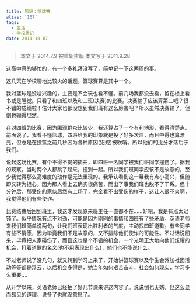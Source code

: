```yaml
---
title: 周记：篮球赛
alias: '167'
tags:
  - 生活
  - 学校周记
date: 2011-10-07
---
```


> 本文于 2014.7.9 被重新排版
> 本文写于 2011.9.28

这高中真的够忙的，有一个多礼拜没写了，简单记一下这两周的事。

这几天在学校聊地比较火的话题，篮球赛算是其中一个。

我对篮球是没啥兴趣的，主要是不会玩也看不懂。前几场我都没去看，留在楼上看书或是睡觉。只看了和四班以及和二班(决赛)的比赛。决赛输了应该算第二吧？很不错的成绩啦！估计大家也都没想到我们班有这么厉害吧？所以虽然决赛输了，但倒也输得坦然。

在对四班的比赛，因为围观群众比较少，我还算占了一个有利地形，看得清楚点。前面说了，我看不懂篮球，四班给我的印象就是投了好多次篮，而且中得也算漂亮，但总是在投篮之前几秒因为各种原因(犯规)被吹哨。所以他们的比分才落后于我们。

说起这场比赛，有个不得不提的插曲，即四班一名同学被我们班同学撞伤了。据我的观察，当时两个人都跳了起来，撞到一起。所以我们班同学应该不是故意的，至少我觉得那么高难度的动作是无法重现的。我承认看到这一幕我有点小高兴，但随即又转为担心。因为那人看上去确实很痛苦，而出了事我们班也脱不了干系。但十分钟后，那受伤的家伙居然有上场了，完全看不出受伤的样子，这让人很不爽啊，我觉得他们有些使诈。

比赛结束后回到班里，我这才发现原来班主任一直都不在&#8230;&#8230;好吧，我是有点太迟钝了。似乎情况有点不对劲，可能是因为刚刚的事情和四班有了些矛盾。英语老师来我们班简单说两句，让我们班表现出胜利者的气度，主动找四班道歉。有些同学有些不情愿，因为毕竟我们不是故意的，又不排除他们使诈的可能性。不过话说回来，毕竟把人家碰伤了，而且这也是个不错的机会，一个光明正大地向他们炫耀的机会，打着道歉的名义(也不用表现出什么)，他们也不能说什么。

不过老师说了没几句，就又转到学习上来了，开始讲篮球赛以及学生会外加社团活动等等都是浮云，以后机会多得是，她当年如何艰苦奋斗，社会如何现实，学习多么重要&#8230;.

从开学以来，英语老师已经抽了好几节课来讲这内容了。说说倒也无妨，但这么显而易见的道理，说多了也就没意思了。
